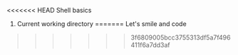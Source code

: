 <<<<<<< HEAD
Shell basics
1. Current working directory
=======
Let's smile and code
>>>>>>> 3f6809005bcc3755313df5a7f496411f6a7dd3af
